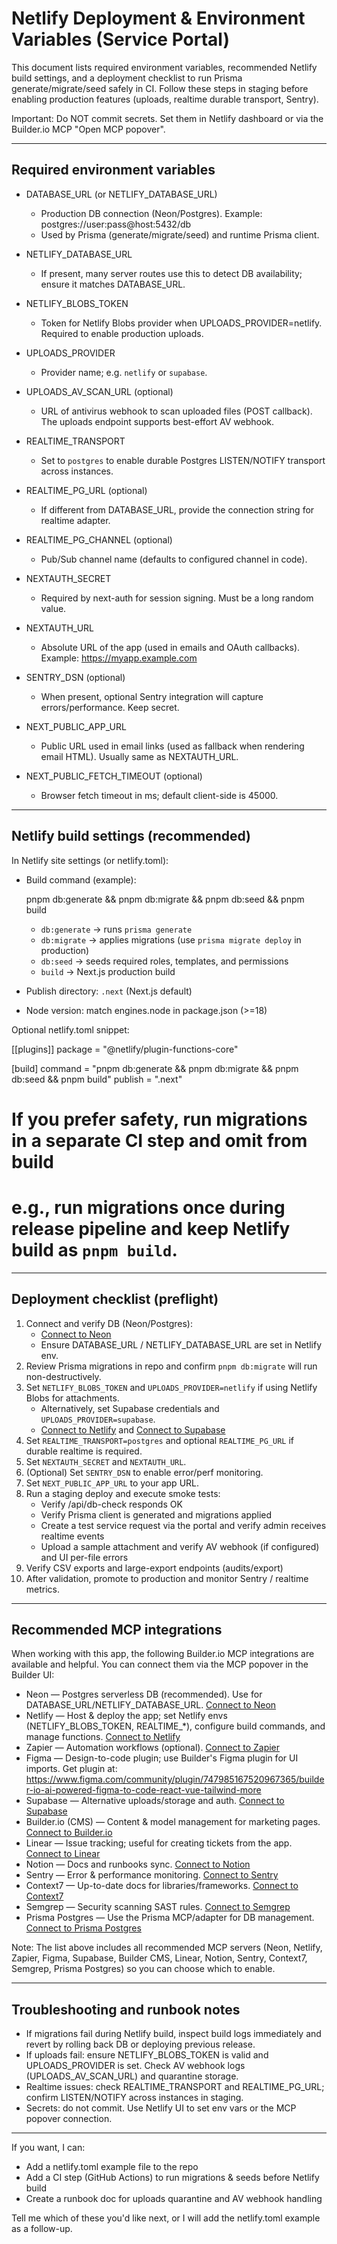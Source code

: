 # Netlify Deployment & Environment Variables (Service Portal)

This document lists required environment variables, recommended Netlify build settings, and a deployment checklist to run Prisma generate/migrate/seed safely in CI. Follow these steps in staging before enabling production features (uploads, realtime durable transport, Sentry).

Important: Do NOT commit secrets. Set them in Netlify dashboard or via the Builder.io MCP "Open MCP popover".

---

## Required environment variables

- DATABASE_URL (or NETLIFY_DATABASE_URL)
  - Production DB connection (Neon/Postgres). Example: postgres://user:pass@host:5432/db
  - Used by Prisma (generate/migrate/seed) and runtime Prisma client.

- NETLIFY_DATABASE_URL
  - If present, many server routes use this to detect DB availability; ensure it matches DATABASE_URL.

- NETLIFY_BLOBS_TOKEN
  - Token for Netlify Blobs provider when UPLOADS_PROVIDER=netlify. Required to enable production uploads.

- UPLOADS_PROVIDER
  - Provider name; e.g. `netlify` or `supabase`.

- UPLOADS_AV_SCAN_URL (optional)
  - URL of antivirus webhook to scan uploaded files (POST callback). The uploads endpoint supports best-effort AV webhook.

- REALTIME_TRANSPORT
  - Set to `postgres` to enable durable Postgres LISTEN/NOTIFY transport across instances.

- REALTIME_PG_URL (optional)
  - If different from DATABASE_URL, provide the connection string for realtime adapter.

- REALTIME_PG_CHANNEL (optional)
  - Pub/Sub channel name (defaults to configured channel in code).

- NEXTAUTH_SECRET
  - Required by next-auth for session signing. Must be a long random value.

- NEXTAUTH_URL
  - Absolute URL of the app (used in emails and OAuth callbacks). Example: https://myapp.example.com

- SENTRY_DSN (optional)
  - When present, optional Sentry integration will capture errors/performance. Keep secret.

- NEXT_PUBLIC_APP_URL
  - Public URL used in email links (used as fallback when rendering email HTML). Usually same as NEXTAUTH_URL.

- NEXT_PUBLIC_FETCH_TIMEOUT (optional)
  - Browser fetch timeout in ms; default client-side is 45000.

---

## Netlify build settings (recommended)

In Netlify site settings (or netlify.toml):

- Build command (example):

  pnpm db:generate && pnpm db:migrate && pnpm db:seed && pnpm build

  - `db:generate` -> runs `prisma generate`
  - `db:migrate` -> applies migrations (use `prisma migrate deploy` in production)
  - `db:seed` -> seeds required roles, templates, and permissions
  - `build` -> Next.js production build

- Publish directory: `.next` (Next.js default)
- Node version: match engines.node in package.json (>=18)

Optional netlify.toml snippet:

[[plugins]]
  package = "@netlify/plugin-functions-core"

[build]
  command = "pnpm db:generate && pnpm db:migrate && pnpm db:seed && pnpm build"
  publish = ".next"

# If you prefer safety, run migrations in a separate CI step and omit from build
# e.g., run migrations once during release pipeline and keep Netlify build as `pnpm build`.

---

## Deployment checklist (preflight)

1. Connect and verify DB (Neon/Postgres):
   - [Connect to Neon](#open-mcp-popover)
   - Ensure DATABASE_URL / NETLIFY_DATABASE_URL are set in Netlify env.
2. Review Prisma migrations in repo and confirm `pnpm db:migrate` will run non-destructively.
3. Set `NETLIFY_BLOBS_TOKEN` and `UPLOADS_PROVIDER=netlify` if using Netlify Blobs for attachments.
   - Alternatively, set Supabase credentials and `UPLOADS_PROVIDER=supabase`.
   - [Connect to Netlify](#open-mcp-popover) and [Connect to Supabase](#open-mcp-popover)
4. Set `REALTIME_TRANSPORT=postgres` and optional `REALTIME_PG_URL` if durable realtime is required.
5. Set `NEXTAUTH_SECRET` and `NEXTAUTH_URL`.
6. (Optional) Set `SENTRY_DSN` to enable error/perf monitoring.
7. Set `NEXT_PUBLIC_APP_URL` to your app URL.
8. Run a staging deploy and execute smoke tests:
   - Verify /api/db-check responds OK
   - Verify Prisma client is generated and migrations applied
   - Create a test service request via the portal and verify admin receives realtime events
   - Upload a sample attachment and verify AV webhook (if configured) and UI per-file errors
9. Verify CSV exports and large-export endpoints (audits/export)
10. After validation, promote to production and monitor Sentry / realtime metrics.

---

## Recommended MCP integrations

When working with this app, the following Builder.io MCP integrations are available and helpful. You can connect them via the MCP popover in the Builder UI:

- Neon — Postgres serverless DB (recommended). Use for DATABASE_URL/NETLIFY_DATABASE_URL. [Connect to Neon](#open-mcp-popover)
- Netlify — Host & deploy the app; set Netlify envs (NETLIFY_BLOBS_TOKEN, REALTIME_*), configure build commands, and manage functions. [Connect to Netlify](#open-mcp-popover)
- Zapier — Automation workflows (optional). [Connect to Zapier](#open-mcp-popover)
- Figma — Design-to-code plugin; use Builder's Figma plugin for UI imports. Get plugin at: https://www.figma.com/community/plugin/747985167520967365/builder-io-ai-powered-figma-to-code-react-vue-tailwind-more
- Supabase — Alternative uploads/storage and auth. [Connect to Supabase](#open-mcp-popover)
- Builder.io (CMS) — Content & model management for marketing pages. [Connect to Builder.io](#open-mcp-popover)
- Linear — Issue tracking; useful for creating tickets from the app. [Connect to Linear](#open-mcp-popover)
- Notion — Docs and runbooks sync. [Connect to Notion](#open-mcp-popover)
- Sentry — Error & performance monitoring. [Connect to Sentry](#open-mcp-popover)
- Context7 — Up-to-date docs for libraries/frameworks. [Connect to Context7](#open-mcp-popover)
- Semgrep — Security scanning SAST rules. [Connect to Semgrep](#open-mcp-popover)
- Prisma Postgres — Use the Prisma MCP/adapter for DB management. [Connect to Prisma Postgres](#open-mcp-popover)

Note: The list above includes all recommended MCP servers (Neon, Netlify, Zapier, Figma, Supabase, Builder CMS, Linear, Notion, Sentry, Context7, Semgrep, Prisma Postgres) so you can choose which to enable.

---

## Troubleshooting and runbook notes

- If migrations fail during Netlify build, inspect build logs immediately and revert by rolling back DB or deploying previous release.
- If uploads fail: ensure NETLIFY_BLOBS_TOKEN is valid and UPLOADS_PROVIDER is set. Check AV webhook logs (UPLOADS_AV_SCAN_URL) and quarantine storage.
- Realtime issues: check REALTIME_TRANSPORT and REALTIME_PG_URL; confirm LISTEN/NOTIFY across instances in staging.
- Secrets: do not commit. Use Netlify UI to set env vars or the MCP popover connection.

---

If you want, I can:
- Add a netlify.toml example file to the repo
- Add a CI step (GitHub Actions) to run migrations & seeds before Netlify build
- Create a runbook doc for uploads quarantine and AV webhook handling

Tell me which of these you'd like next, or I will add the netlify.toml example as a follow-up.

